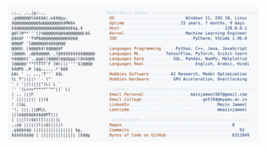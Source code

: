 <picture>
  <source srcset="https://raw.githubusercontent.com/mmazinjameel/mmazinjameel/main/dark_mode.svg?v=1749881641" media="(prefers-color-scheme: dark)">
  <img src="https://raw.githubusercontent.com/mmazinjameel/mmazinjameel/main/light_mode.svg?v=1749881641">
</picture>
